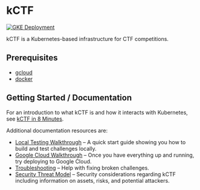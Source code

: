 # kCTF
[![GKE Deployment](https://github.com/google/kctf/workflows/GKE%20Deployment/badge.svg?branch=master)](https://github.com/google/kctf/actions?query=workflow%3A%22GKE+Deployment%22)

kCTF is a Kubernetes-based infrastructure for CTF competitions.

## Prerequisites

* [gcloud](https://cloud.google.com/sdk/install)
* [docker](https://docs.docker.com/install/)

## Getting Started / Documentation

For an introduction to what kCTF is and how it interacts with Kubernetes, see [kCTF in 8 Minutes](https://google.github.io/kctf/introduction.html).

Additional documentation resources are:

* [Local Testing Walkthrough](https://google.github.io/kctf/local-testing.html) – A quick start guide showing you how to build and test challenges locally.
* [Google Cloud Walkthrough](https://google.github.io/kctf/google-cloud.html) – Once you have everything up and running, try deploying to Google Cloud. 
* [Troubleshooting](https://google.github.io/kctf/troubleshooting.html) – Help with fixing broken challenges.
* [Security Threat Model](https://google.github.io/kctf/security-threat-model.html) – Security considerations regarding kCTF including information on assets, risks, and potential attackers.
